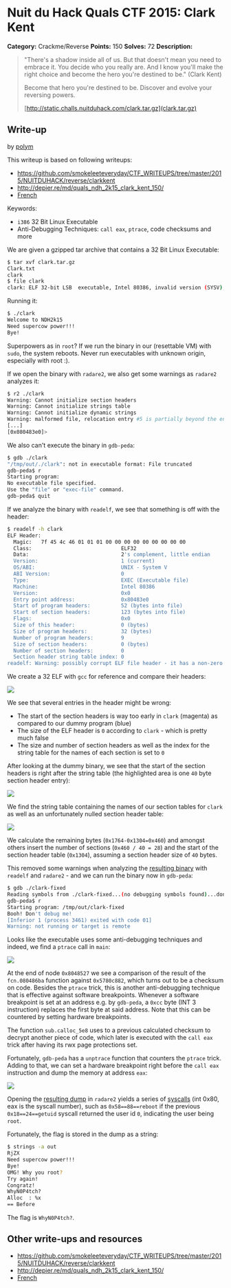 # Nuit du Hack Quals CTF 2015: Clark Kent

**Category:** Crackme/Reverse
**Points:** 150
**Solves:** 72
**Description:** 

> "There's a shadow inside all of us. But that doesn't mean you need to embrace it. You decide who you really are. And I know you'll make the right choice and become the hero you're destined to be." (Clark Kent)
> 
> Become that hero you're destined to be. Discover and evolve your reversing powers.
> 
> [http://static.challs.nuitduhack.com/clark.tar.gz](clark.tar.gz)

## Write-up

by [polym](https://github.com/abpolym)

This writeup is based on following writeups:

* <https://github.com/smokeleeteveryday/CTF_WRITEUPS/tree/master/2015/NUITDUHACK/reverse/clarkkent>
* <http://depier.re/md/quals_ndh_2k15_clark_kent_150/>
* [French](https://wiki.zenk-security.com/doku.php?id=ndhquals2015:clark_kent)

Keywords:

* `i386` 32 Bit Linux Executable
* Anti-Debugging Techniques: `call eax`, `ptrace`, code checksums and more

We are given a gzipped tar archive that contains a 32 Bit Linux Executable:

```bash
$ tar xvf clark.tar.gz 
Clark.txt
clark
$ file clark
clark: ELF 32-bit LSB  executable, Intel 80386, invalid version (SYSV), for GNU/Linux 2.6.24, dynamically linked (uses shared libs), corrupted section header size
```

Running it:

```bash
$ ./clark 
Welcome to NDH2k15
Need supercow power!!!
Bye!
```

Superpowers as in `root`? If we run the binary in our (resettable VM) with `sudo`, the system reboots. Never run executables with unknown origin, especially with root :).

If we open the binary with `radare2`, we also get some warnings as `radare2` analyzes it:

```bash
$ r2 ./clark
Warning: Cannot initialize section headers
Warning: Cannot initialize strings table
Warning: Cannot initialize dynamic strings
Warning: malformed file, relocation entry #5 is partially beyond the end of section 1.
[...]
[0x080483e0]> 
```

We also can't execute the binary in `gdb-peda`:

```bash
$ gdb ./clark
"/tmp/out/./clark": not in executable format: File truncated
gdb-peda$ r
Starting program:  
No executable file specified.
Use the "file" or "exec-file" command.
gdb-peda$ quit
```

If we analyze the binary with `readelf`, we see that something is off with the header:

```bash
$ readelf -h clark
ELF Header:
  Magic:   7f 45 4c 46 01 01 01 00 00 00 00 00 00 00 00 00 
  Class:                             ELF32
  Data:                              2's complement, little endian
  Version:                           1 (current)
  OS/ABI:                            UNIX - System V
  ABI Version:                       0
  Type:                              EXEC (Executable file)
  Machine:                           Intel 80386
  Version:                           0x0
  Entry point address:               0x80483e0
  Start of program headers:          52 (bytes into file)
  Start of section headers:          123 (bytes into file)
  Flags:                             0x0
  Size of this header:               0 (bytes)
  Size of program headers:           32 (bytes)
  Number of program headers:         9
  Size of section headers:           0 (bytes)
  Number of section headers:         0
  Section header string table index: 0
readelf: Warning: possibly corrupt ELF file header - it has a non-zero section header offset, but no section headers
```

We create a 32 ELF with `gcc` for reference and compare their headers:

![](./colordiff.png)

We see that several entries in the header might be wrong:

* The start of the section headers is way too early in `clark` (magenta) as compared to our dummy program (blue)
* The size of the ELF header is `0` according to `clark` - which is pretty much false
* The size and number of section headers as well as the index for the string table for the names of each section is set to `0`

After looking at the dummy binary, we see that the start of the section headers is right after the string table (the highlighted area is one `40` byte section header entry):

![](./sections-dummy.png)

We find the string table containing the names of our section tables for `clark` as well as an unfortunately nulled section header table:

![](./sections-clark.png)

We calculate the remaining bytes (`0x1764-0x1304=0x460`) and amongst others insert the number of sections (`0x460 / 40 = 28`) and the start of the section header table (`0x1304`), assuming a section header size of `40` bytes.

This removed some warnings when analyzing the [resulting binary](./clark-fixed) with `readelf` and `radare2` - and we can run the binary now in `gdb-peda`:

```bash
$ gdb ./clark-fixed 
Reading symbols from ./clark-fixed...(no debugging symbols found)...done.
gdb-peda$ r
Starting program: /tmp/out/clark-fixed 
Booh! Don't debug me!
[Inferior 1 (process 3461) exited with code 01]
Warning: not running or target is remote
```

Looks like the executable uses some anti-debugging techniques and indeed, we find a `ptrace` call in `main`:

![](./main.png)

At the end of node `0x8048527` we see a comparison of the result of the `fcn.080486ba` function against `0x5780c882`, which turns out to be a checksum on code.
Besides the `ptrace` trick, this is another anti-debugging technique that is effective against software breakpoints.
Whenever a software breakpoint is set at an address e.g. by `gdb-peda`, a `0xcc` byte (INT 3 instruction) replaces the first byte at said address.
Note that this can be countered by setting hardware breakpoints.

The function `sub.calloc_5e8` uses to a previous calculated checksum to decrypt another piece of code, which later is executed with the `call eax` trick after having its rwx page protections set.

Fortunately, `gdb-peda` has a `unptrace` function that counters the `ptrace` trick.
Adding to that, we can set a hardware breakpoint right before the `call eax` instruction and dump the memory at address `eax`:

![](./dumpmem.png)

Opening the [resulting dump](./out) in `radare2` yields a series of [syscalls](http://docs.cs.up.ac.za/programming/asm/derick_tut/syscalls.html) (int 0x80, eax is the syscall number), such as `0x58==88==reboot` if the previous `0x18==24==getuid` syscall returned the user id `0`, indicating the user being `root`.

Fortunately, the flag is stored in the dump as a string:

```bash
$ strings -a out
RjZX
Need supercow power!!!
Bye!
OMG! Why you root?
Try again!
Congratz!
WhyN0P4tch?
Alloc  : %x
== Before
```

The flag is `WhyN0P4tch?`.

## Other write-ups and resources

* <https://github.com/smokeleeteveryday/CTF_WRITEUPS/tree/master/2015/NUITDUHACK/reverse/clarkkent>
* <http://depier.re/md/quals_ndh_2k15_clark_kent_150/>
* [French](https://wiki.zenk-security.com/doku.php?id=ndhquals2015:clark_kent)